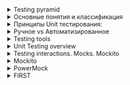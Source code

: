 <details><summary>Testing pyramid</summary>
    <a href="https://habr.com/ru/post/672484/">Подробнее про пирамиду тестирования</a><br>
    <p><b>Пирамида тестирования (уровни тестирования)</b> - это группировка тестов по уровню детализации и их назначению. 
        Эту абстракцию придумал Майк Кон и описал в книге «Scrum: гибкая разработка ПО» (Succeeding With Agile. 
        Software Development Using Scrum).
    </p>
    <p><b>Пирамида тестирования</b> — один из способов обеспечения качества ПО, визуализация, которая помогает группировать 
        тесты по типу их назначения. Так же, позволяет согласовать правила написания тестов, разделения их на типы, 
        обозначить основной фокус тестирования в каждой из групп
    </p>
    <ol>Для чего нужна
        <li>Экономия времени и ресурсов в процессах обеспечения качества</li>
        <li>Сократить количество сложных кейсов тестирования</li>
        <li>Группировка и типизация тестов</li>
        <li>Снижение рисков возникновения критических дефектов ПО</li>
        <li>Формализация требований к кодовой базе: code coverage, тестовые планы</li>
        <li>Автоматизация рутинных и частых операций</li>
        <li>Изоляция ресурсов в зависимости от вида тестирования</li>
    </ol>
    <ul>уровни:
        <li>модульное тестирование (юнит)</li>
        <li>интеграционное тестирование</li>
        <li>системное тестирования</li>
        <li>приемочное тестирование</li>
    </ul>
    <img src="https://habrastorage.org/r/w1560/getpro/habr/upload_files/a60/ad7/201/a60ad72010e91be3d897c9e4b02eccaa.png" width="25%">
    <img src="https://tlroadmap.io/assets/img/test-pyramid.10dbb67f.png" width="50%"><br>
    <ul>Пирамида тестирования, в том числе, помогает наглядно объяснить причины, почему количество Unit тестов должно быть 
        больше чем интеграционных. Части треугольника закрашенные разными цветами подразумевают количество необходимых 
        тестов данной категории, чем больше площадь, тем больше тестов. Чем ниже находятся на пирамиде тесты, тем:
        <li>проще и быстрее они разрабатываются</li>
        <li>ниже затраты на поддержку тестов</li>
        <li>быстрее скорость запуска атомарного теста</li>
        <li>выше уровень изоляции компонент между собой</li>
        <li>меньше нужно денег на содержание инфраструктуры для запуска этих тестов</li>
        <li>ниже уровень необходимой квалификации того, кто эти тесты может разрабатывать</li>
    </ul>
</details>
<details><summary>Основные понятия и классификация</summary>
    <h4>1. Классификация тестирования по целям</h4>
    <p>Каждый программный продукт должен выполнять одну или несколько ключевых задач</p>
    <ol>Анализ ПО с позиции его ключевых или вспомогательных функций определяет тип тестирования:
        <li><b>Функциональное</b> - направлено на проверку того, какие основыне функции ПО реализованы, и того, 
            насколько верно они реализованы
        </li>
        <li><b>Нефункциональное</b> - проверка корректности работы нефункциональных требований. Оценивается, как программный продукт работает
            <ul>
                <li><d>Тестирование производительности</d> - работа ПО под определённой нагрузкой</li>
                <li><d>Тестирование пользовательского интерфейса</d> - удобство пользователя при взаимодействии с разными параметрами интерфейса (кнопки, цвета, выравнивание и т. д.)</li>
                <li><d>Тестирование UX</d> - правильность логики использования программного продукта</li>
                <li><d>Тестирование защищенности</d> - определение безопасности ПО: защищено ли оно от атак хакеров, несанкционированного доступа к данным и т. д.</li>
                <li><d>Инсталляционное тестирование</d> - оценка вероятности возникновения проблем при установке, удалении, а также обновлении ПО</li>
                <li><d>Тестирование совместимости</d> - тестирование работы программного продукта в определённом окружении</li>
                <li><d>Тестирование надежности</d> - работа программы при длительной средней ожидаемой нагрузке</li>
                <li><d>Тестирование локализации</d> - оценка правильности версии программного продукта (языковой и культурный аспекты)</li>
            </ul>
        </li>
    </ol>
    <h4>2. Степень автоматизации</h4>
    <ol>В зависимости от того, используют ли тестировщики дополнительные программные средства для тестирования приложений или программ, тестирование бывает:
        <li><b>Мануальное (ручное)</b> - без использования дополнительных программных средств, т. е. «вручную»</li>
        <li><b>Автоматизированное</b> - с использованием программных средств</li>
    </ol>
    <ul>Плюсы ручного тестирования:
        <li><b>Отчет тестировщика</b> - это первый отзыв потенциального клиента, который позволит понять, насколько продукт удобен для конечного пользователя</li>
        <li><b>Обратная связь по UI</b> - Протестировать общий дизайн приложения и выявить его недостатки представляется возможным только при ручном тестировании</li>
        <li><b>Стоимость</b> - Когда речь идет о небольшом проекте, внедрять ручное тестирование всегда менее затратно, чем автоматизацию</li>
        <li><b>Гибкость</b> - Тестирование несущественных изменений происходит сразу, без затрат на написание кода.
            Это особенно важно при быстром внедрении новой функциональности, когда нужно быть уверенным в ее корректной работе
        </li>
        <li><b>Исследовательское тестирование и возможность импровизации</b> - позволяет проверить потенциал приложения в нетипичных сценариях и обнаружить существенные дефекты в короткие сроки</li>
    </ul>
    <ul>Минусы ручного тестирования:
        <li><b>Человеческий фактор</b> - Часть ошибок продукта может быть пропущена, а некоторые результаты проверки могут оказаться субъективными</li>
        <li><b>Трудозатраты и продолжительность</b> - Серия автоматизированных тестов позволяет протестировать программное обеспечение значительно быстрее</li>
        <li><b>Отсутствие возможности моделирования большой нагрузки</b> - При ручном тестировании невозможно смоделировать большое количество пользователей</li>
    </ul>
    <ul>Плюсы автоматизированного тестирования:
        <li><b>Нагрузка на приложение</b> - Когда используется автоматизированное тестирование, становится возможным моделирование большой нагрузки, которая приближена к реальной ситуации.</li>
        <li><b>Временной фактор</b> - </li>
        <li><b>Повторяемость</b> - Код автотестов может быть использован неоднократно, особенно при внедрении новой функциональности</li>
    </ul>
    <ul>Минусы автоматизированного тестирования:
        <li><b>Отсутствие обратной связи</b> - Автоматизированное тестирование не способно предоставить обратную связь относительно качества продукта – оно лишь выполняет запрограммированные сценарии</li>
        <li><b>Отсутствие тестирования глазами пользователя</b> - Иногда в приложении остаются ошибки, которые могут быть не покрыты автотестами</li>
        <li><b>Отсутствие возможности тестирования цвета, дизайна и эргономики</b> - Этот пункт не является первостепенным, но может значительно повлиять на качество продукта</li>
        <li><b>Надежность</b> - Автоматизированные тесты могут упасть по многим причинам, например, при большой загруженности тестовой машины или при проблемах с сетью</li>
        <li><b>Стоимость</b> - Для небольших проектов инструменты автоматизированного тестирования могут оказаться достаточно затратными, поэтому более рационально их использовать для долгосрочных проектов</li>
    </ul>
    <h4>3. Позитивность сценария</h4>
    <ol>
        <li><b>Позитивная проверка</b> - оценка ожидаемого поведения. Это тестирование проводится в первую очередь, ведь позволяет определить корректность работы программы</li>
        <li><b>Негативная</b> - определение устойчивости системы в нестандартной ситуации. Например, неожиданный сценарий взаимодействия пользователя с интерфейсом</li>
        <li></li>
    </ol>
    <h4>4. Доступ к коду программного продукта</h4>
    <ol>
        <li><b>Тестирование «белого ящика»</b> - с доступом к коду</li>
        <li><b>Тестирование «черного ящика»</b> - без доступа к коду продукта</li>
        <li><b>Тестирование «серого ящика»</b> - тестировщик не работает с кодом программного продукта, но он знаком с внутренней структурой программы и взаимодействием между компонентами</li>
    </ol>
    <h4>5. Уровень</h4>
        <ol>
            <li><b>Модульное / юнит-тестирование</b> - проверка корректной работы отдельных единиц ПО, модулей. Этот вид тестирования могут выполнять сами разработчики</li>
            <li><b>Интеграционное тестирование</b> - проверка взаимодействия между несколькими единицами ПО</li>
            <li><b>Системное</b> - проверка работы приложения целиком</li>
            <li><b>Приёмочное</b> - оценка соответствия заявленным требованиям к программному продукту</li>
        </ol>
    <h4>6. Исполнитель</h4>
    <ol>
        <li><b>Альфа-тестирование</b> - проверка программного продукта на поздней стадии разработки. Проводится разработчиками или тестировщиками</li>
        <li><b>Бета-тестирование</b> -  оценка ПО перед выходом на рынок в фокус-группе или добровольцами. Отзывы собираются, анализируются и учитываются при внесении правок</li>
    </ol>
    <h4>7. Формальность</h4>
    <ol>
        <li><b>Тестирование по тестам</b> - использование написанных заранее тест-кейсов</li>
        <li><b>Исследовательское тестирование</b> - одновременная разработка тестов и их использование</li>
        <li><b>Свободное тестирование</b> - проверка качества без разработки тестов и написания документации. Основывается на интуиции и опыте тестировщика</li>
    </ol>
    <h4>8. Важность</h4>
    <ol>
        <li><b>Дымовое тестирование</b> - проверка самой важной функциональности программного продукта</li>
        <li><b>Тестирование критического пути</b> - проверка функциональности, используемой типичными пользователями в повседневной деятельности</li>
        <li><b>Расширенное тестирование</b> - проверка всей заявленной функциональности</li>
    </ol>
</details>

<details><summary>Принципы Unit тестирования:</summary>
    <h4>TDD — Test Driven Development</h4>
    <p>Методология разработки ПО, которая основывается на повторении коротких
        циклов разработки: изначально пишется тест, покрывающий желаемое изменение, затем пишется программный код, 
        который реализует желаемое поведение системы и позволит пройти написанный тест
    </p>
    <p>Философия разработки на основе тестов заключается в том, что ваши тесты являются спецификацией того, как ваша программа 
        должна вести себя. Если вы рассматриваете свой набор тестов как обязательную часть процесса сборки, если ваши тесты не проходят, 
        программа не собирается, потому что она неверна. Конечно, ограничение заключается в том, что правильность вашей программы 
        определена только как полнота ваших тестов. Тем не менее, исследования показали, что разработка, основанная на тестировании, 
        может привести к снижению ошибок на 40-80% в производстве
    </p>
    <h4>BDD — Behaviour Driven Development</h4>
    <p> это разработка, основанная на описании поведения. Определенный человек(или люди) пишет описания вида "я как пользователь 
        хочу когда нажали кнопку пуск тогда показывалось меню как на картинке" (там есть специально выделенные ключевые слова). 
        Программисты давно написали специальные тулы, которые подобные описания переводят в тесты (иногда совсем прозрачно для программиста). 
        А дальше классическая разработка с тестами.
    </p>
    <p>BDD предполагает описание тестировщиком или аналитиком пользовательских сценариев на естественном языке или на языке бизнеса</p>
    <p>Пример:<br>
        Имея счет с деньгами<<br>
        И валидную карточку<br>
        И банкомат с наличными<br>
        Когда клиент запрашивает наличные<br>
        Тогда убедиться, что со счета было списание<br>
        И убедиться, что наличные выданы<br>
        И убедиться, что карточка возвращена<br>
    </p>
    <ul>Приемущества:
        <li>Тесты читаемые для не программистов</li>
        <li>Их легко изменять</li>
        <li>Их может писать product owner или другие заинтересованные лица</li>
        <li>Результаты выполнения тестов более "человечные"</li>
        <li>Тесты не зависят от целевого языка программирования. Миграция на другой язык сильно упрощается</li>
    </ul>
    <h4>FDD — Features Driven Development</h4>
    <p>Разработка реального, работающего программного обеспечения систематически, в поставленные сроки</p>
    <p>основной упор на коротких итерациях, каждая из которых служит для проработки определенной части функциональности системы. Согласно FDD, одна итерация длится две недели</p>
    <ul>
        <li>разработка общей модели</li>
        <li>составление списка требуемых свойств системы</li>
        <li>планирование работы над каждым свойством</li>
        <li>проектирование каждого свойства</li>
        <li>конструирование каждого свойства</li>
    </ul>
    <h4>MDD — Model Driven Development</h4>
    <p>Стиль разработки программного обеспечения, когда модели становятся основными артефактами разработки, из которых генерируется код и другие артефакты</p>
    <p>Вся суть разработки сводится к построению необходимых диаграмм, из которых впоследствии мы генерируем рабочий код проекта</p>
    <ul>
        <li>cначала разрабатывается модель предметной области проектируемого приложения, полностью независимая от имплементирующей технологии</li>
        <li>затем она трансформируется специальным инструментом в платформо-зависимую модель</li>
        <li>наконец, она переводится в исходный код на соответствующем языке программирования</li>
    </ul>
    <h4>PDD — Panic Driven Development</h4>
    <p><b>Новые задачи приоритетнее старых.</b> Всякий раз, когда в середине спринта появляется новая проблема, она имеет 
        приоритет над любой запланированной работой. Новое всегда лучше и имеет более высокий приорите
    </p>
    <p><b>Тесты должны писаться в конце.</b> После того, как исправление внедрено, тесты могут быть запланированы как задача, 
        которая будет сделана в будущем. Тесты полезны, но не являются приоритетными. Вы можете позаботиться о них позже.
    </p>
    <ul>Плюсы
        <li>высокая скорость разработки</li>
        <li>дешево</li>
        <li>заказчики счастливы, что наконец-то нашли толковых разработчиков</li>
    </ul>
    <ul>Минусы
        <li>все плюсы разобьются о технический долг и сложность проекта</li>
    </ul>
</details>

<details><summary>Ручное vs Автоматизированное</summary>
    <p></p>
</details>

<details><summary>Testing tools</summary>
    <h4>1. JUnit</h4>
    <p>Фреймворк для модульного тестирования программного обеспечения на языке Java.</p>
    <h4>2. Mockito</h4>
    <p>Mocking является одним из основных методов современного модульного тестирования, поскольку он позволяет тестировать код изолированно без каких-либо зависимостей</p>
    <h4>3. TestNG</h4>
    <p>Аналог JUnit</p>
    <h4>4. REST Assured</h4>
    <p> это библиотека Java для тестирования API RESTful. Он широко используется для тестирования веб-приложений на базе JSON и XML.
        Кроме того, он полностью поддерживает все методы, включая GET, PUT, POST, PATCH и DELETE.
    </p>
</details>

<details><summary>Unit Testing overview</summary>
    <a href="https://ru.wikipedia.org/wiki/%D0%9C%D0%BE%D0%B4%D1%83%D0%BB%D1%8C%D0%BD%D0%BE%D0%B5_%D1%82%D0%B5%D1%81%D1%82%D0%B8%D1%80%D0%BE%D0%B2%D0%B0%D0%BD%D0%B8%D0%B5">Модульное тестирование</a><br>
    <p><b>Модульное тестирование, или юнит-тестирование (англ. unit testing)</b> - процесс в программировании, позволяющий 
        проверить на корректность отдельные модули исходного кода программы
    </p>
    <p>Цель модульного тестирования — изолировать отдельные части программы и показать, что по отдельности эти части работоспособны.</p>
    <p>Идея состоит в том, чтобы писать тесты для каждой нетривиальной функции или метода. Это позволяет достаточно быстро 
        проверить, не привело ли очередное изменение кода к регрессии, то есть к появлению ошибок в уже оттестированных 
        местах программы, а также облегчает обнаружение и устранение таких ошибок
    </p>
    <ul>Инструменты юнит тестирования
        <li><b>JUnit</b> - </li>
        <li><b>TestNG</b> - </li>
    </ul>
    <ul>Преимущества юнит-тестов
        <li><b>Поощрение изменений</b> - позволяет программистам проводить рефакторинг, будучи уверенными, что модуль по-прежнему 
            работает корректно (регрессионное тестирование). Это поощряет программистов к изменениям кода, поскольку достаточно 
            легко проверить, что код работает и после изменений.
        </li>
        <li><b>Упрощение интеграции</b> - помогает устранить сомнения по поводу отдельных модулей и может быть использовано 
            для подхода к тестированию «снизу вверх»: сначала тестируя отдельные части программы, а затем программу в целом
        </li>
        <li><b>Документирование кода</b> - Модульные тесты можно рассматривать как «живой документ» для тестируемого класса.
            Клиенты, которые не знают, как использовать данный класс, могут использовать юнит-тест в качестве примера.
        </li>
        <li><b>Отделение интерфейса от реализации</b> - некоторые классы могут использовать другие классы, тестирование 
            отдельного класса часто распространяется на связанные с ним. Например, класс пользуется базой данных; в ходе 
            написания теста программист обнаруживает, что тесту приходится взаимодействовать с базой. Это ошибка, поскольку
            тест не должен выходить за границу класса. В результате разработчик абстрагируется от соединения с базой данных
            и реализует этот интерфейс, используя свой собственный mock-объект. Это приводит к менее связанному коду, 
            минимизируя зависимости в системе.
        </li>
    </ul>
</details>

<details><summary>Testing interactions. Mocks. Mockito</summary>
    <a href="https://habr.com/ru/post/577424/">Когда использовать mocks в юнит-тестировании</a><br>
    <p><b>Тестовый двойник</b> - это всеобъемлющий термин, который описывает все виды фальшивых (fake) зависимостей, 
        непригодных к использованию в конечном продукте (non-production-ready), в тестах. Такая зависимость выглядит и 
        ведет себя как ее аналог, предназначенный для production, но на самом деле является упрощенной версией, которая 
        снижает сложность и облегчает тестирование.
    </p>
    <ol>5 видов тестовых двойников:
        <li>Пустышка (dummy)</li>
        <li>Стаб (stub)</li>
        <li>Шпион (spy)</li>
        <li>Мок (mock)</li>
        <li>Фейк (fake)</li>
    </ol>
    <p><b>Mock-объект</b> - представляет собой конкретную фиктивную реализацию интерфейса, предназначенную исключительно
        для тестирования взаимодействия и относительно которого высказывается утверждение
    </p>
    <p><b>Mockito</b> — фреймворк для работы с заглушками</p>
    <ul>Способы создания mocks:
        <li>Анотации:<br>
            @Mock<br>
            ICalculator mcalc;
        </li>
        <li>Методом:<br>
            ICalculator mcalc = mock(ICalculator.class);
        </li>
    </ul>
    <ul>Методы:
        <li>Определение поведения - when(mock).thenReturn(value)</li>
        <li><ul>Подсчет количества вызовов - atLeast, atLeastOnce, atMost, times, never
                <li>atLeast(int min) - не меньше min вызовов</li>
                <li>atLeastOnce() - хотя бы один вызов;</li>
                <li>atMost(int max) - не более max вызовов</li>
                <li>times(int cnt) - cnt вызовов</li>
                <li>never() - вызовов не было</li>
            </ul>
        </li>
        <li>Обработка исключений - when(mock).thenThrow()</li>
        <li>Проверка вызова метода с задержкой, timeout. Фреймворк Mockito позволяет выполнить проверку вызова определенного 
            метода в течение заданного в timeout времени. Задержка времени определяется в милисекундах.
        </li>
    </ul>
</details>

<details><summary>Mockito</summary>
    <p><b>Mockito</b>фреймворк для тестирования приложений, который позволяет легко и быстро подменять реальные объекты 
        программы «пустышками». Такие фиктивные объекты часто называют «моками»
    </p>
    <p>Предназначен для подмены логики компанента/зависимости</p>
    <p>Суть Mockito в том, чтобы подсунуть нам не наш экземпляр, а его наследника, который может иметь какие-либо необходимые модификации.<br>
        Mockito основан на проксировании. Есть библиотеки, занимающиеся тем же, но основанные не на проксировании, а 
        на изменении байт-кода. Примером такой библиотеки может служить PowerMock с лицензией Apache-2.0 License.        
    </p>
</details>
<details><summary>PowerMock</summary>
    <p>Это расширение Mockito использующее Java Reflection API, которое используется для подмены логики статических и приватных методов</p>
    <p>Если в проекте используется PowerMockito - признак плохой архитектуры приложения. Желательно использовать в
        легаси приложениях где нет возможности изменения кода
    </p>
</details>

<details><summary>FIRST</summary>
    <p>5 принципов качественного написания тестов</p>
    <ul>
        <li><b>Быстрота (Fast)</b> - Тесты должны выполняться быстро.</li>
        <li><b>Независимость (Independent)</b> - Результаты выполнения одного теста не должны быть входными данными для другого. 
            Все тесты должны выполняться в произвольном порядке, поскольку в противном случае при сбое одного теста каскадно 
            “накроется” выполнение целой группы тестов
        </li>
        <li><b>Повторяемость (Repeatable)</b> - Тесты должны давать одинаковые результаты не зависимо от среды выполнения. 
            Результаты не должны зависеть от того, выполняются ли они на вашем локальном компьютере, на компьютере 
            соседа или же на билд-сервере
        </li>
        <li><b>Очевидность (Self-Validating)</b> - Тест либо прошел, либо не прошел и это должно быть легко понятно любому 
            разработчику.  Не нужно заставлять людей читать логи только для того, чтобы определить прошел тест успешно или нет
        </li>
        <li><b>Своевременность (Timely)</b> - Тесты должны создаваться своевременно. Несвоевременность написания тестов является 
            главной причиной того, что они откладываются на потом, а это “потом” так никогда и не наступает. Даже если вы и 
            не будете писать тесты перед кодом (хотя этот вариант уже доказал свою жизнеспособность) их нужно писать как минимум 
            параллельно с кодом
        </li>
    </ul>
</details>